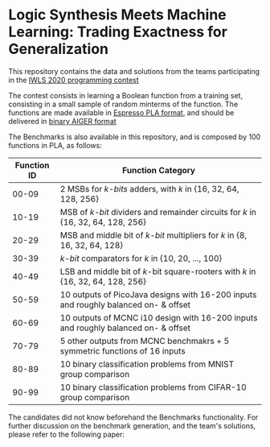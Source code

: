 # Logic Synthesis Meets Machine Learning: Trading Exactness for Generalization

This repository contains the data and solutions from the teams participating in the [IWLS 2020 programming contest](https://storage.googleapis.com/iwls_contest_2020/ML2S.pdf)

The contest consists in learning a Boolean function from a training set, consisting in a small sample of random minterms of the function.
The functions are made available in [Espresso PLA format](https://ultraespresso.di.univr.it/assets/data/espresso/espresso5.pdf), and should be delivered in [binary AIGER format](http://fmv.jku.at/aiger/)

The Benchmarks is also available in this repository, and is composed by 100 functions in PLA, as follows: 

Function ID | Function Category
------------ | -------------
00-09 | 2 MSBs for *k-bits* adders, with *k* in {16, 32, 64, 128, 256}
10-19 | MSB of *k-bit* dividers and remainder circuits for *k* in {16, 32, 64, 128, 256}
20-29 | MSB and middle bit of *k-bit* multipliers for *k* in {8, 16, 32, 64, 128}
30-39 | *k-bit* comparators for *k* in {10, 20, ..., 100}
40-49 | LSB and middle bit of *k*-bit square-rooters with *k* in {16, 32, 64, 128, 256}
50-59 | 10 outputs of PicoJava designs with 16-200 inputs and roughly balanced on- & offset
60-69 | 10 outputs of MCNC i10 design with 16-200 inputs and roughly balanced on- & offset
70-79 | 5 other outputs from MCNC benchmakrs + 5 symmetric functions of 16 inputs 
80-89 | 10 binary classification problems from MNIST group comparison
90-99 | 10 binary classification problems from CIFAR-10 group comparison

The candidates did not know beforehand the Benchmarks functionality. For further discussion on the benchmark generation, and the team's solutions, please refer to the following paper: 



